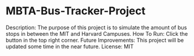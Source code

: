 # MBTA-Bus-Tracker-Project
Description: The purpose of this project is to simulate the amount of bus stops in between the MIT and Harvard Campuses. 
How To Run: Click the button in the top right corner.
Future Improvements: This project will be updated some time in the near future.
License: MIT 
